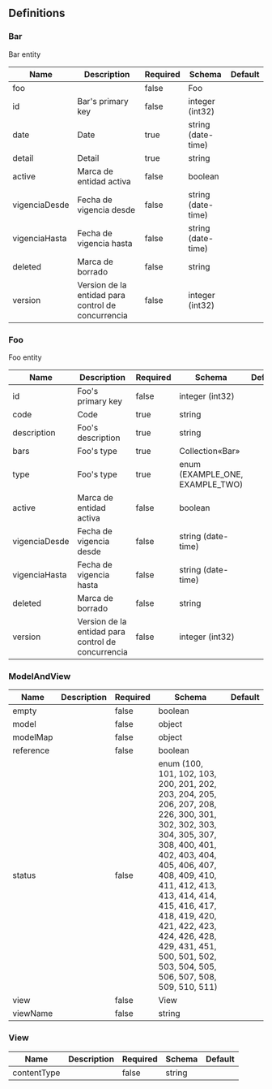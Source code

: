 ## Definitions
### Bar

Bar entity

|Name|Description|Required|Schema|Default|
|----|----|----|----|----|
|foo||false|Foo||
|id|Bar's primary key|false|integer (int32)||
|date|Date|true|string (date-time)||
|detail|Detail|true|string||
|active|Marca de entidad activa|false|boolean||
|vigenciaDesde|Fecha de vigencia desde|false|string (date-time)||
|vigenciaHasta|Fecha de vigencia hasta|false|string (date-time)||
|deleted|Marca de borrado|false|string||
|version|Version de la entidad para control de concurrencia|false|integer (int32)||


### Foo

Foo entity

|Name|Description|Required|Schema|Default|
|----|----|----|----|----|
|id|Foo's primary key|false|integer (int32)||
|code|Code|true|string||
|description|Foo's description|true|string||
|bars|Foo's type|true|Collection«Bar»||
|type|Foo's type|true|enum (EXAMPLE_ONE, EXAMPLE_TWO)||
|active|Marca de entidad activa|false|boolean||
|vigenciaDesde|Fecha de vigencia desde|false|string (date-time)||
|vigenciaHasta|Fecha de vigencia hasta|false|string (date-time)||
|deleted|Marca de borrado|false|string||
|version|Version de la entidad para control de concurrencia|false|integer (int32)||


### ModelAndView
|Name|Description|Required|Schema|Default|
|----|----|----|----|----|
|empty||false|boolean||
|model||false|object||
|modelMap||false|object||
|reference||false|boolean||
|status||false|enum (100, 101, 102, 103, 200, 201, 202, 203, 204, 205, 206, 207, 208, 226, 300, 301, 302, 302, 303, 304, 305, 307, 308, 400, 401, 402, 403, 404, 405, 406, 407, 408, 409, 410, 411, 412, 413, 413, 414, 414, 415, 416, 417, 418, 419, 420, 421, 422, 423, 424, 426, 428, 429, 431, 451, 500, 501, 502, 503, 504, 505, 506, 507, 508, 509, 510, 511)||
|view||false|View||
|viewName||false|string||


### View
|Name|Description|Required|Schema|Default|
|----|----|----|----|----|
|contentType||false|string||



